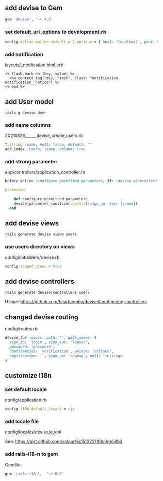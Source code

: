 ## add devise to Gem

```ruby
gem 'devise', '~> 4.8'
```

### set default_url_options to development.rb

```ruby
config.action_mailer.default_url_options = { host: 'localhost', port: 5000 }
```

### add notification

layouts/_notification.html.erb

```erb
<% flash.each do |key, value| %>
  <%= content_tag(:div, "test", class: "notification notification__notice") %>
<% end %>
```

## add User model

`rails g devise User`

### add name columns

20210826______devise_create_users.rb

```ruby
t.string :name, null: false, default: ""
add_index :users, :name, unique: true
```

### add strong parameter

app/controllers/application_controller.rb

```ruby
before_action :configure_permitted_parameters, if: :devise_controller?

protected
	
	def configure_permitted_parameters
    devise_parameter_sanitizer.permit(:sign_up, key: [:name])
  end
```

## add devise views

`rails generate devise views users`

### use users directory on views

config/initializers/devise.rb

```ruby
config.scoped_views = true
```

## add devise controllers

`rails generate devise:controllers users`

Usage: https://github.com/heartcombo/devise#configuring-controllers

## changed devise routing

config/routes.rb

```ruby
devise_for :users, path: '', path_names: { 
  sign_in: 'login', sign_out: 'logout', 
  password: 'password', 
  confirmation: 'verification', unlock: 'unblock', 
  registration: '', sign_up: 'signup', edit: 'settings' 
}
```

## customize I18n

### set default locale

config/application.rb

```ruby
config.i18n.default_locale = :ja
```

### add locale file

config/locales/devise.ja.yml

See: https://gist.github.com/satour/6c15f27211fdc0de58b4

### add rails-i18-n to gem

Gemfile

```ruby
gem 'rails-i18n',  '~> 6.0'
```

